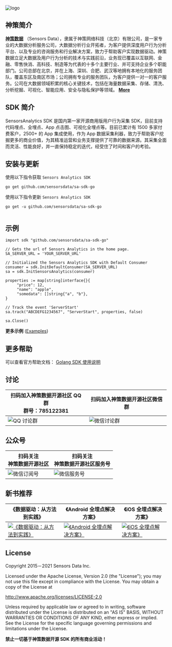 ![logo](https://opensource.sensorsdata.cn/wp-content/uploads/logo.png)
## 神策简介

[**神策数据**](https://www.sensorsdata.cn/)
（Sensors Data），隶属于神策网络科技（北京）有限公司，是一家专业的大数据分析服务公司，大数据分析行业开拓者，为客户提供深度用户行为分析平台、以及专业的咨询服务和行业解决方案，致力于帮助客户实现数据驱动。神策数据立足大数据及用户行为分析的技术与实践前沿，业务现已覆盖以互联网、金融、零售快消、高科技、制造等为代表的十多个主要行业、并可支持企业多个职能部门。公司总部在北京，并在上海、深圳、合肥、武汉等地拥有本地化的服务团队，覆盖东区及南区市场；公司拥有专业的服务团队，为客户提供一对一的客户服务。公司在大数据领域积累的核心关键技术，包括在海量数据采集、存储、清洗、分析挖掘、可视化、智能应用、安全与隐私保护等领域。 [**More**](https://www.sensorsdata.cn/about/aboutus.html)

## SDK 简介

SensorsAnalytics SDK 是国内第一家开源商用版用户行为采集 SDK，目前支持代码埋点、全埋点、App 点击图、可视化全埋点等。目前已累计有 1500 多家付费客户，2500+ 的 App 集成使用，作为 App 数据采集利器，致力于帮助客户挖掘更多的商业价值，为其精准运营和业务支撑提供了可靠的数据来源。其采集全面而灵活、性能良好，并一直保持稳定的迭代，经受住了时间和客户的考验。

## 安装与更新

使用以下指令获取 `Sensors Analytics SDK `

```
go get github.com/sensorsdata/sa-sdk-go
```

使用以下指令更新 `Sensors Analytics SDK `

```
go get -u github.com/sensorsdata/sa-sdk-go
	
```

## 示例

```golang
import sdk "github.com/sensorsdata/sa-sdk-go"

// Gets the url of Sensors Analytics in the home page.
SA_SERVER_URL = 'YOUR_SERVER_URL'

// Initialized the Sensors Analytics SDK with Default Consumer
consumer = sdk.InitDefaultConsumer(SA_SERVER_URL)
sa = sdk.InitSensorsAnalytics(consumer)

properties := map[string]interface{}{
     "price": 12,
     "name": "apple",
     "somedata": []string{"a", "b"},
}

// Track the event 'ServerStart'
sa.track("ABCDEFG1234567", "ServerStart", properties, false)

sa.Close()
```

**更多示例**
([Examples](_examples)) 

## 更多帮助
可以查看官方帮助文档： [Golang SDK 使用说明](http://www.sensorsdata.cn/manual/golang_sdk.html)<br>

## 讨论

| 扫码加入神策数据开源社区 QQ 群<br>群号：785122381 | 扫码加入神策数据开源社区微信群 |
| ------ | ------ |
|![ QQ 讨论群](https://opensource.sensorsdata.cn/wp-content/uploads/ContentCommonPic_1.png) | ![ 微信讨论群 ](https://opensource.sensorsdata.cn/wp-content/uploads/ContentCommonPic_2.png) |

## 公众号

| 扫码关注<br>神策数据开源社区 | 扫码关注<br>神策数据开源社区服务号 |
| ------ | ------ |
|![ 微信订阅号 ](https://opensource.sensorsdata.cn/wp-content/uploads/ContentCommonPic_3.png) | ![ 微信服务号 ](https://opensource.sensorsdata.cn/wp-content/uploads/ContentCommonPic_4.png) |


## 新书推荐

| 《数据驱动：从方法到实践》 | 《Android 全埋点解决方案》 | 《iOS 全埋点解决方案》
| ------ | ------ | ------ |
| [![《数据驱动：从方法到实践》](https://opensource.sensorsdata.cn/wp-content/uploads/data_driven_book_1.jpg)](https://item.jd.com/12322322.html) | [![《Android 全埋点解决方案》](https://opensource.sensorsdata.cn/wp-content/uploads/Android-全埋点thumbnail_1.png)](https://item.jd.com/12574672.html) | [![《iOS 全埋点解决方案》](https://opensource.sensorsdata.cn/wp-content/uploads/iOS-全埋点thumbnail_1.png)](https://item.jd.com/12867068.html)

## License

Copyright 2015－2021 Sensors Data Inc.

Licensed under the Apache License, Version 2.0 (the "License");
you may not use this file except in compliance with the License.
You may obtain a copy of the License at

http://www.apache.org/licenses/LICENSE-2.0

Unless required by applicable law or agreed to in writing, software
distributed under the License is distributed on an "AS IS" BASIS,
WITHOUT WARRANTIES OR CONDITIONS OF ANY KIND, either express or implied.
See the License for the specific language governing permissions and
limitations under the License.

**禁止一切基于神策数据开源 SDK 的所有商业活动！**
